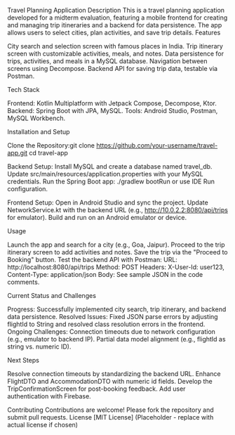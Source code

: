 Travel Planning Application
Description
This is a travel planning application developed for a midterm evaluation, featuring a mobile frontend for creating and managing trip itineraries and a backend for data persistence. The app allows users to select cities, plan activities, and save trip details.
Features

City search and selection screen with famous places in India.
Trip itinerary screen with customizable activities, meals, and notes.
Data persistence for trips, activities, and meals in a MySQL database.
Navigation between screens using Decompose.
Backend API for saving trip data, testable via Postman.

Tech Stack

Frontend: Kotlin Multiplatform with Jetpack Compose, Decompose, Ktor.
Backend: Spring Boot with JPA, MySQL.
Tools: Android Studio, Postman, MySQL Workbench.

Installation and Setup

Clone the Repository:git clone https://github.com/your-username/travel-app.git
cd travel-app


Backend Setup:
Install MySQL and create a database named travel_db.
Update src/main/resources/application.properties with your MySQL credentials.
Run the Spring Boot app: ./gradlew bootRun or use IDE Run configuration.


Frontend Setup:
Open in Android Studio and sync the project.
Update NetworkService.kt with the backend URL (e.g., http://10.0.2.2:8080/api/trips for emulator).
Build and run on an Android emulator or device.



Usage

Launch the app and search for a city (e.g., Goa, Jaipur).
Proceed to the trip itinerary screen to add activities and notes.
Save the trip via the "Proceed to Booking" button.
Test the backend API with Postman:
URL: http://localhost:8080/api/trips
Method: POST
Headers: X-User-Id: user123, Content-Type: application/json
Body: See sample JSON in the code comments.



Current Status and Challenges

Progress: Successfully implemented city search, trip itinerary, and backend data persistence.
Resolved Issues: Fixed JSON parse errors by adjusting flightId to String and resolved class resolution errors in the frontend.
Ongoing Challenges: Connection timeouts due to network configuration (e.g., emulator to backend IP). Partial data model alignment (e.g., flightId as string vs. numeric ID).

Next Steps

Resolve connection timeouts by standardizing the backend URL.
Enhance FlightDTO and AccommodationDTO with numeric id fields.
Develop the TripConfirmationScreen for post-booking feedback.
Add user authentication with Firebase.

Contributing
Contributions are welcome! Please fork the repository and submit pull requests.
License
[MIT License] (Placeholder - replace with actual license if chosen)
